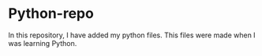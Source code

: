 # Python-repo
In this repository, I have added my python files. This files were made when I was learning Python.

